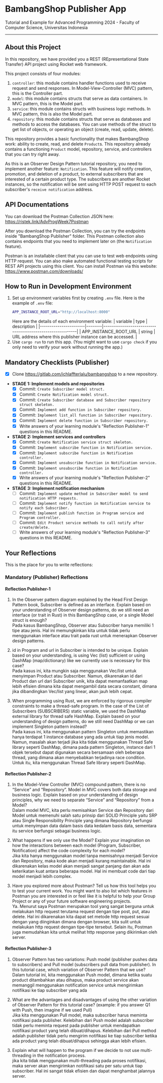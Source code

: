 # BambangShop Publisher App
Tutorial and Example for Advanced Programming 2024 - Faculty of Computer Science, Universitas Indonesia

---

## About this Project
In this repository, we have provided you a REST (REpresentational State Transfer) API project using Rocket web framework.

This project consists of four modules:
1.  `controller`: this module contains handler functions used to receive request and send responses.
    In Model-View-Controller (MVC) pattern, this is the Controller part.
2.  `model`: this module contains structs that serve as data containers.
    In MVC pattern, this is the Model part.
3.  `service`: this module contains structs with business logic methods.
    In MVC pattern, this is also the Model part.
4.  `repository`: this module contains structs that serve as databases and methods to access the databases.
    You can use methods of the struct to get list of objects, or operating an object (create, read, update, delete).

This repository provides a basic functionality that makes BambangShop work: ability to create, read, and delete `Product`s.
This repository already contains a functioning `Product` model, repository, service, and controllers that you can try right away.

As this is an Observer Design Pattern tutorial repository, you need to implement another feature: `Notification`.
This feature will notify creation, promotion, and deletion of a product, to external subscribers that are interested of a certain product type.
The subscribers are another Rocket instances, so the notification will be sent using HTTP POST request to each subscriber's `receive notification` address.

## API Documentations

You can download the Postman Collection JSON here: https://ristek.link/AdvProgWeek7Postman

After you download the Postman Collection, you can try the endpoints inside "BambangShop Publisher" folder.
This Postman collection also contains endpoints that you need to implement later on (the `Notification` feature).

Postman is an installable client that you can use to test web endpoints using HTTP request.
You can also make automated functional testing scripts for REST API projects using this client.
You can install Postman via this website: https://www.postman.com/downloads/

## How to Run in Development Environment
1.  Set up environment variables first by creating `.env` file.
    Here is the example of `.env` file:
    ```bash
    APP_INSTANCE_ROOT_URL="http://localhost:8000"
    ```
    Here are the details of each environment variable:
    | variable              | type   | description                                                |
    |-----------------------|--------|------------------------------------------------------------|
    | APP_INSTANCE_ROOT_URL | string | URL address where this publisher instance can be accessed. |
2.  Use `cargo run` to run this app.
    (You might want to use `cargo check` if you only need to verify your work without running the app.)

## Mandatory Checklists (Publisher)
-   [x] Clone https://gitlab.com/ichlaffterlalu/bambangshop to a new repository.
-   **STAGE 1: Implement models and repositories**
    -   [x] Commit: `Create Subscriber model struct.`
    -   [x] Commit: `Create Notification model struct.`
    -   [x] Commit: `Create Subscriber database and Subscriber repository struct skeleton.`
    -   [x] Commit: `Implement add function in Subscriber repository.`
    -   [x] Commit: `Implement list_all function in Subscriber repository.`
    -   [x] Commit: `Implement delete function in Subscriber repository.`
    -   [x] Write answers of your learning module's "Reflection Publisher-1" questions in this README.
-   **STAGE 2: Implement services and controllers**
    -   [x] Commit: `Create Notification service struct skeleton.`
    -   [x] Commit: `Implement subscribe function in Notification service.`
    -   [x] Commit: `Implement subscribe function in Notification controller.`
    -   [x] Commit: `Implement unsubscribe function in Notification service.`
    -   [x] Commit: `Implement unsubscribe function in Notification controller.`
    -   [x] Write answers of your learning module's "Reflection Publisher-2" questions in this README.
-   **STAGE 3: Implement notification mechanism**
    -   [ ] Commit: `Implement update method in Subscriber model to send notification HTTP requests.`
    -   [ ] Commit: `Implement notify function in Notification service to notify each Subscriber.`
    -   [ ] Commit: `Implement publish function in Program service and Program controller.`
    -   [ ] Commit: `Edit Product service methods to call notify after create/delete.`
    -   [ ] Write answers of your learning module's "Reflection Publisher-3" questions in this README.

## Your Reflections
This is the place for you to write reflections:

### Mandatory (Publisher) Reflections

#### Reflection Publisher-1
1. In the Observer pattern diagram explained by the Head First Design Pattern book, Subscriber is defined as an interface. Explain based on your understanding of Observer design patterns, do we still need an interface (or trait in Rust) in this BambangShop case, or a single Model struct is enough? <br>
    Pada kasus BambangShop, Observer atau Subscriber hanya memiliki 1 tipe atau jenis. Hal ini memungkinkan kita untuk tidak perlu menggunakan interface atau trait pada rust untuk menerapkan Observer design patterns.

2. id in Program and url in Subscriber is intended to be unique. Explain based on your understanding, is using Vec (list) sufficient or using DashMap (map/dictionary) like we currently use is necessary for this case? <br>
    Pada kasus ini, kita mungkin saja menggunakan Vec/list untuk menyimpan Product atau Subscriber. Namun, dikarenakan id dari Product dan url dari Subscriber unik, kita dapat memanfaatkan map lebih efisien dimana kita dapat mengambil data secara constant, dimana jika dibandingkan Vec/list yang linear, akan jauh lebih cepat.

3. When programming using Rust, we are enforced by rigorous compiler constraints to make a thread-safe program. In the case of the List of Subscribers (SUBSCRIBERS) static variable, we used the DashMap external library for thread safe HashMap. Explain based on your understanding of design patterns, do we still need DashMap or we can implement Singleton pattern instead? <br>
    Pada kasus ini, kita menggunakan pattern Singleton untuk memastikan hanya terdapat 1 instance database yang ada untuk tiap jenis model. Namun, masalah akan terjadi jika kita tidak menggunakan Thread Safe library seperti DashMap, dimana pada pattern Singleton, instance dari 1 objek tersebut dapat digunakan secara bersamaan oleh beberapa thread, yang dimana akan menyebabkan terjadinya race condition. Untuk itu, kita menggunakan Thread Safe library seperti DashMap.  

#### Reflection Publisher-2
1. In the Model-View Controller (MVC) compound pattern, there is no “Service” and “Repository”. Model in MVC covers both data storage and business logic. Explain based on your understanding of design principles, why we need to separate “Service” and “Repository” from a Model? <br>
    Dalam model MVC, kita perlu memisahkan Service dan Repository dari Model untuk memenuhi salah satu prinsip dari SOLID Principle yaitu SRP atau Single Responsibility Principle yang dimana Repository berfungsi untuk menyimpan data dalam basis data kedalam basis data, sementara itu service berfungsi sebagai business logic.

2. What happens if we only use the Model? Explain your imagination on how the interactions between each model (Program, Subscriber, Notification) affect the code complexity for each model? <br>
    Jika kita hanya menggunakan model tanpa memisahnya menjadi Service dan Repository, maka kode akan menjadi kurang maintainable. Hal ini dikarenakan kelas model akan menjadi sangat panjang dan akan ada keterikatan kuat antara beberapa model. Hal ini membuat code dari tiap model menjadi lebih complex.

3. Have you explored more about Postman? Tell us how this tool helps you to test your current work. You might want to also list which features in Postman you are interested in or feel like it is helpful to help your Group Project or any of your future software engineering projects. <br>
    Ya. Menurut saya Postman merupakan tool yang sangat berguna untuk melakukan http request terutama request dengan tipe post, put, atau delete. Hal ini dikarenakan kita dapat set metode http request sesuai dengan yang diinginkan dimana dengan browser, kita sulit untuk melakukan http request dengan tipe-tipe tersebut. Selain itu, Postman juga memudahkan kita untuk melihat http response yang dikirimkan oleh server.

#### Reflection Publisher-3
1. Observer Pattern has two variations: Push model (publisher pushes data to subscribers) and Pull model (subscribers pull data from publisher). In this tutorial case, which variation of Observer Pattern that we use? <br>
    Dalam tutorial ini, kita menggunakan Push model, dimana ketika suatu product ditambahkan atau dihapus, maka product service akan memanggil menggunakan notification service untuk mengirimkan notifikasi ke tiap subscriber yang ada 

2. What are the advantages and disadvantages of using the other variation of Observer Pattern for this tutorial case? (example: if you answer Q1 with Push, then imagine if we used Pull) <br>
    Jika kita menggunakan Pull model, maka subscriber harus meminta notifikasi pada publisher. Kelebihan dari Push model adalah subscriber tidak perlu meminta request pada publisher untuk mendapatkan notifikasi product yang telah dibuat/dihapus. Kelebihan dari Pull method adalah publisher tidak perlu mengirim notifikasi ke tiap subscriber ketika ada product yang telah dibuat/dihapus sehingga akan lebih efisien.

3. Explain what will happen to the program if we decide to not use multi-threading in the notification process. <br>
    jika kita tidak menggunakan multi-threading pada proses notifikasi, maka server akan mengirimkan notifikasi satu per satu untuk tiap subscriber. Hal ini sangat tidak efisien dan dapat menghambat jalannya server.
